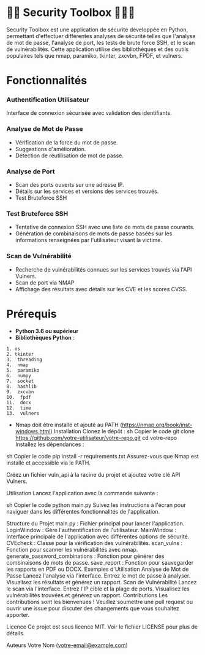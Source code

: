 # 📑📝 Security Toolbox 📄👨‍💻

Security Toolbox est une application de sécurité développée en Python, permettant d'effectuer différentes analyses de sécurité telles que l'analyse de mot de passe, l'analyse de port, les tests de brute force SSH, et le scan de vulnérabilités. Cette application utilise des bibliothèques et des outils populaires tels que nmap, paramiko, tkinter, zxcvbn, FPDF, et vulners.

# Fonctionnalités


### Authentification Utilisateur

Interface de connexion sécurisée avec validation des identifiants.

### Analyse de Mot de Passe

- Vérification de la force du mot de passe.
- Suggestions d'amélioration.
- Détection de réutilisation de mot de passe.

### Analyse de Port

- Scan des ports ouverts sur une adresse IP.
- Détails sur les services et versions des services trouvés.
- Test Bruteforce SSH

### Test Bruteforce SSH

- Tentative de connexion SSH avec une liste de mots de passe courants.
- Génération de combinaisons de mots de passe basées sur les informations renseignées par l'utilisateur visant la victime.


### Scan de Vulnérabilité

- Recherche de vulnérabilités connues sur les services trouvés via l'API Vulners.
- Scan de port via NMAP
- Affichage des résultats avec détails sur les CVE et les scores CVSS.
  
# Prérequis

- **Python 3.6 ou supérieur** 
- **Bibliothèques Python** :
````
1. os
2. tkinter
3.  threading
4.  nmap
5.  paramiko
6.  numpy
7.  socket
8.  hashlib
9.  zxcvbn
10.  fpdf
11.  docx
12.  time
13.  vulners
````
- Nmap doit être installé et ajouté au PATH (https://nmap.org/book/inst-windows.html)
Installation
Clonez le dépôt :
sh
Copier le code
git clone https://github.com/votre-utilisateur/votre-repo.git
cd votre-repo
Installez les dépendances :

sh
Copier le code
pip install -r requirements.txt
Assurez-vous que Nmap est installé et accessible via le PATH.

Créez un fichier vuln_api à la racine du projet et ajoutez votre clé API Vulners.

Utilisation
Lancez l'application avec la commande suivante :

sh
Copier le code
python main.py
Suivez les instructions à l'écran pour naviguer dans les différentes fonctionnalités de l'application.

Structure du Projet
main.py : Fichier principal pour lancer l'application.
LoginWindow : Gère l'authentification de l'utilisateur.
MainWindow : Interface principale de l'application avec différentes options de sécurité.
CVEcheck : Classe pour la vérification des vulnérabilités.
scan_vulns : Fonction pour scanner les vulnérabilités avec nmap.
generate_password_combinations : Fonction pour générer des combinaisons de mots de passe.
save_report : Fonction pour sauvegarder les rapports en PDF ou DOCX.
Exemples d'Utilisation
Analyse de Mot de Passe
Lancez l'analyse via l'interface.
Entrez le mot de passe à analyser.
Visualisez les résultats et générez un rapport.
Scan de Vulnérabilité
Lancez le scan via l'interface.
Entrez l'IP cible et la plage de ports.
Visualisez les vulnérabilités trouvées et générez un rapport.
Contributions
Les contributions sont les bienvenues ! Veuillez soumettre une pull request ou ouvrir une issue pour discuter des changements que vous souhaitez apporter.

Licence
Ce projet est sous licence MIT. Voir le fichier LICENSE pour plus de détails.

Auteurs
Votre Nom (votre-email@example.com)
